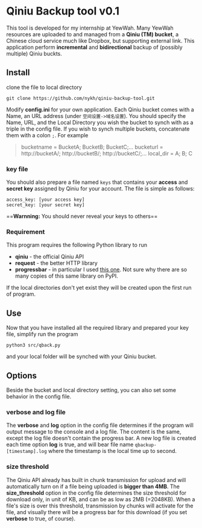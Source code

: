 # Qiniu Backup tool  v0.1

This tool is developed for my internship at YewWah. Many YewWah resources are uploaded to and managed from a **Qiniu (TM) bucket**, a Chinese cloud service much like Dropbox, but supporting external link. This application perform **incremental** and **bidirectional** backup of (possibly multiple) Qiniu buckts.

## Install

clone the file to local directory

`git clone https://github.com/nykh/qiniu-backup-tool.git`


Modify **config.ini** for your own application. Each Qiniu bucket comes with a Name, an URL address (under `空间设置->域名设置`). You should specify the Name, URL, and the Local Directory you wish the bucket to synch with as a triple in the config file. If you wish to synch multiple buckets, concatenate them with a colon `;`. For example

> bucketname = BucketA; BucketB; BucketC;...
> bucketurl = http://bucketA/; http://bucketB/; http://bucketC/;...
> local_dir = A; B; C

### key file

You should also prepare a file named `keys` that contains your **access** and **secret key** assigned by Qiniu for your account. The file is simple as follows:

```
access_key: [your access key]
secret_key: [your secret key]
```

==**Warnning:** You should never reveal your keys to others==

### Requirement

This program requires the following Python library to run

- **qiniu** - the official Qiniu API
- **request** - the better HTTP library
- **progressbar** - in particular I used [this one](https://pypi.python.org/pypi/progressbar-latest/2.4). Not sure why there are so many copies of this same library on PyPI.

If the local directories don't yet exist they will be created upon the first run of program.

## Use

Now that you have installed all the required library and prepared your key file, simplify run the program

`python3 src/qback.py`

and your local folder will be synched with your Qiniu bucket.

## Options

Beside the bucket and local directory setting, you can also set some behavior in the config file.

### verbose and log file

The **verbose** and **log** option in the config file determines if the program will output message to the console and a log file. The content is the same, except the log file doesn't contain the progress bar. A new log file is created each time option **log** is true, and will bear file name `qbackup-[timestamp].log` where the timestamp is the local time up to second.

###  size threshold

The Qiniu API already has built in chunk transmission for upload and will automatically turn on if a file being uploaded is **bigger than 4MB**. The **size_threshold** option in the config file determines the size threshold for download only, in unit of KB, and can be as low as 2MB (=2048KB). When a file's size is over this threshold, transmission by chunks will activate for the file, and visually there will be a progress bar for this download (if you set **verbose** to true, of course).